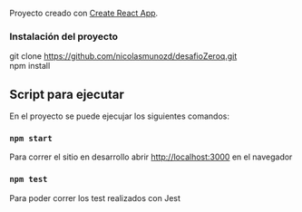 Proyecto creado con [Create React App](https://github.com/facebook/create-react-app).

### Instalación del proyecto

git clone https://github.com/nicolasmunozd/desafioZeroq.git<br />
npm install

## Script para ejecutar

En el proyecto se puede ejecujar los siguientes comandos:

### `npm start`

Para correr el sitio en desarrollo abrir [http://localhost:3000](http://localhost:3000) en el navegador

### `npm test`

Para poder correr los test realizados con Jest
